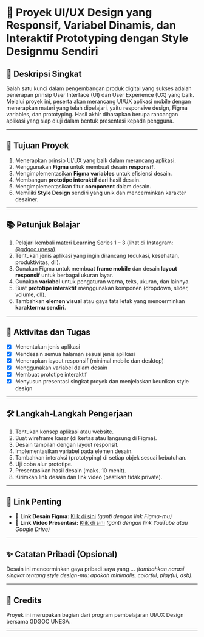# 📱 Proyek UI/UX Design yang Responsif, Variabel Dinamis, dan Interaktif Prototyping dengan Style Designmu Sendiri

## 📝 Deskripsi Singkat
Salah satu kunci dalam pengembangan produk digital yang sukses adalah penerapan prinsip User Interface (UI) dan User Experience (UX) yang baik. Melalui proyek ini, peserta akan merancang UI/UX aplikasi mobile dengan menerapkan materi yang telah dipelajari, yaitu responsive design, Figma variables, dan prototyping. Hasil akhir diharapkan berupa rancangan aplikasi yang siap diuji dalam bentuk presentasi kepada pengguna.

---

## 🎯 Tujuan Proyek
1. Menerapkan prinsip UI/UX yang baik dalam merancang aplikasi.
2. Menggunakan **Figma** untuk membuat desain **responsif**.
3. Mengimplementasikan **Figma variables** untuk efisiensi desain.
4. Membangun **prototipe interaktif** dari hasil desain.
5. Mengimplementasikan fitur **component** dalam desain.
6. Memiliki **Style Design** sendiri yang unik dan mencerminkan karakter desainer.

---

## 📚 Petunjuk Belajar
1. Pelajari kembali materi Learning Series 1 – 3 (lihat di Instagram: [@gdgoc.unesa](https://instagram.com/gdgoc.unesa)).
2. Tentukan jenis aplikasi yang ingin dirancang (edukasi, kesehatan, produktivitas, dll).
3. Gunakan Figma untuk membuat **frame mobile** dan desain **layout responsif** untuk berbagai ukuran layar.
4. Gunakan **variabel** untuk pengaturan warna, teks, ukuran, dan lainnya.
5. Buat **prototipe interaktif** menggunakan komponen (dropdown, slider, volume, dll).
6. Tambahkan **elemen visual** atau gaya tata letak yang mencerminkan **karaktermu sendiri**.

---

## 📌 Aktivitas dan Tugas
- [x] Menentukan jenis aplikasi
- [x] Mendesain semua halaman sesuai jenis aplikasi
- [x] Menerapkan layout responsif (minimal mobile dan desktop)
- [x] Menggunakan variabel dalam desain
- [x] Membuat prototipe interaktif
- [x] Menyusun presentasi singkat proyek dan menjelaskan keunikan style design

---

## 🛠️ Langkah-Langkah Pengerjaan
1. Tentukan konsep aplikasi atau website.
2. Buat wireframe kasar (di kertas atau langsung di Figma).
3. Desain tampilan dengan layout responsif.
4. Implementasikan variabel pada elemen desain.
5. Tambahkan interaksi (prototyping) di setiap objek sesuai kebutuhan.
6. Uji coba alur prototipe.
7. Presentasikan hasil desain (maks. 10 menit).
8. Kirimkan link desain dan link video (pastikan tidak private).

---

## 🔗 Link Penting
- 🔗 **Link Desain Figma:** [Klik di sini](#) *(ganti dengan link Figma-mu)*
- 🎥 **Link Video Presentasi:** [Klik di sini](#) *(ganti dengan link YouTube atau Google Drive)*

---

## ✨ Catatan Pribadi (Opsional)
Desain ini mencerminkan gaya pribadi saya yang ... *(tambahkan narasi singkat tentang style design-mu: apakah minimalis, colorful, playful, dsb).*

---

## 🧠 Credits
Proyek ini merupakan bagian dari program pembelajaran UI/UX Design bersama GDGOC UNESA.

---

